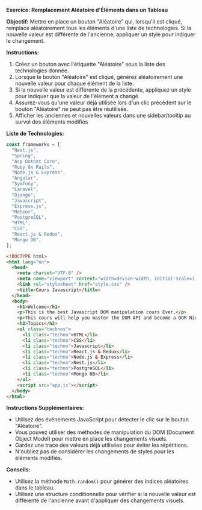 **Exercice: Remplacement Aléatoire d'Éléments dans un Tableau**

**Objectif:**
Mettre en place un bouton "Aléatoire" qui, lorsqu'il est cliqué, remplace aléatoirement tous les éléments d'une liste de technologies. Si la nouvelle valeur est différente de l'ancienne, appliquer un style pour indiquer le changement.

**Instructions:**

1. Créez un bouton avec l'étiquette "Aléatoire" sous la liste des technologies donnée.
2. Lorsque le bouton "Aléatoire" est cliqué, générez aléatoirement une nouvelle valeur pour chaque élément de la liste.
3. Si la nouvelle valeur est différente de la précédente, appliquez un style pour indiquer que la valeur de l'élément a changé.
4. Assurez-vous qu'une valeur déjà utilisée lors d'un clic précédent sur le bouton "Aléatoire" ne peut pas être réutilisée.
5. Afficher les anciennes et nouvelles valeurs dans une sidebar/tooltip au survol des éléments modifiés

**Liste de Technologies:**

```javascript
const frameworks = [
  "Nest.js",
  "Spring",
  "Asp Dotnet Core",
  "Ruby On Rails",
  "Node.js & Express",
  "Angular",
  "Symfony",
  "Laravel",
  "Django",
  "Javascript",
  "Express.js",
  "Meteor",
  "PostgreSQL",
  "HTML",
  "CSS",
  "React.js & Redux",
  "Mongo DB",
];
```

```html
<!DOCTYPE html>
<html lang="en">
  <head>
    <meta charset="UTF-8" />
    <meta name="viewport" content="width=device-width, initial-scale=1.0" />
    <link rel="stylesheet" href="style.css" />
    <title>Cours Javascript</title>
  </head>
  <body>
    <h1>Welcome</h1>
    <p>This is the best Javascript DOM manipulation cours Ever.</p>
    <p>This cours will help you master the DOM API and become a DOM Ninja.</p>
    <h2>Topics</h2>
    <ul class="technos">
      <li class="techno">HTML</li>
      <li class="techno">CSS</li>
      <li class="techno">Javascript</li>
      <li class="techno">React.js & Redux</li>
      <li class="techno">Node.js & Express</li>
      <li class="techno">Nest.js</li>
      <li class="techno">PostgreSQL</li>
      <li class="techno">Mongo DB</li>
    </ul>
    <script src="app.js"></script>
  </body>
</html>
```

**Instructions Supplémentaires:**

- Utilisez des événements JavaScript pour détecter le clic sur le bouton "Aléatoire".
- Vous pouvez utiliser des méthodes de manipulation du DOM (Document Object Model) pour mettre en place les changements visuels.
- Gardez une trace des valeurs déjà utilisées pour éviter les répétitions.
- N'oubliez pas de considérer les changements de styles pour les éléments modifiés.

**Conseils:**

- Utilisez la méthode `Math.random()` pour générer des indices aléatoires dans le tableau.
- Utilisez une structure conditionnelle pour vérifier si la nouvelle valeur est différente de l'ancienne avant d'appliquer des changements visuels.
